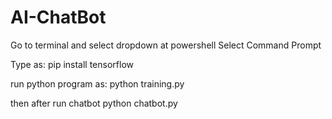 # AI-ChatBot

Go to terminal and select dropdown at powershell
Select Command Prompt

Type as:
pip install tensorflow

run python program as:
python training.py

then after run chatbot
python chatbot.py

